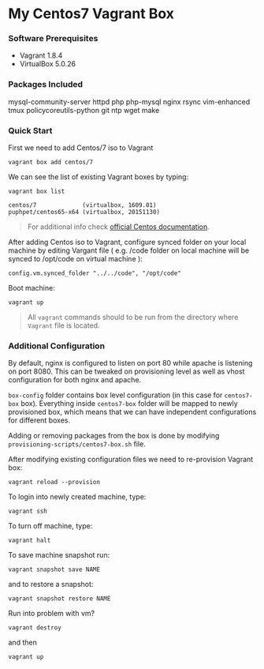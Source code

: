 # My Centos7 Vagrant Box #



### Software Prerequisites

* Vagrant 1.8.4
* VirtualBox 5.0.26

### Packages Included ###

mysql-community-server httpd php php-mysql nginx rsync vim-enhanced tmux policycoreutils-python git ntp wget make

### Quick Start ###

First we need to add Centos/7 iso to Vagrant

```
vagrant box add centos/7
```

We can see the list of existing Vagrant boxes by typing:

```
vagrant box list

centos/7             (virtualbox, 1609.01)
puphpet/centos65-x64 (virtualbox, 20151130)
```

>For additional info check [official Centos documentation](https://seven.centos.org/2016/10/updated-centos-vagrant-images-available-v1609-01/).

After adding Centos iso to Vagrant, configure synced folder on your local machine by editing Vargant file ( e.g. /code folder on local machine will be synced to /opt/code on virtual machine ):

```
config.vm.synced_folder "../../code", "/opt/code"

```

Boot machine:
```
vagrant up
```
> All `vagrant` commands should to be run from the directory where `Vagrant` file is located.

### Additional Configuration ###


By default, nginx is configured to listen on port 80 while apache is listening on port 8080. This can be tweaked on provisioning level as well as vhost configuration for both nginx and apache.

`box-config` folder contains box level configuration (in this case for `centos7-box` box). Everything inside `centos7-box` folder will be mapped to newly provisioned box, which means that we can have independent configurations for different boxes.

Adding or removing packages from the box is done by modifying `provisioning-scripts/centos7-box.sh` file.

After modifying existing configuration files we need to re-provision Vagrant box:

```
vagrant reload --provision
```
To login into newly created machine, type: 
```
vagrant ssh
```

To turn off machine, type: 
```
vagrant halt
```

To save machine snapshot run:
```
vagrant snapshot save NAME
```

and to restore a snapshot:

```
vagrant snapshot restore NAME
```

Run into problem with vm?

```
vagrant destroy
```

and then 

```
vagrant up
```
